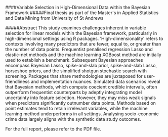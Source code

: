 ####Variable Selection in High-Dimensional Data within the Bayesian Framework 
#####Final thesis as part of the Master's in Applied Statistics and Data Mining from University of St Andrews 

#####Abstract 
This study examines challenges inherent in variable selection for linear models within the Bayesian framework, particularly in high-dimensional settings using R packages. ’High-dimensionality’ refers to contexts involving many predictors that are fewer, equal to, or greater than the number of data points. Frequentist penalised regression Lasso and elastic-net methods and the machine learning XGBoost method are initially used to establish a benchmark. Subsequent Bayesian approaches encompass Bayesian Lasso, spike-and-slab prior, spike-and-slab Lasso, horseshoe priors, and the simplified shotgun stochastic search with screening. Packages that share methodologies are juxtaposed for user-friendliness and implementation nuances. Simulated data scenarios reveal that Bayesian methods, which compute coe cient credible intervals, often outperform frequentist counterparts by adeptly integrating model uncertainty into feature selection. However, they may miss weak signals when predictors significantly outnumber data points. Methods based on point estimates tend to retain irrelevant variables, while the machine learning method underperforms in all settings. Analysing socio-economic crime data largely aligns with the synthetic data study
outcomes.

For the full report, please refer to the PDF file.
